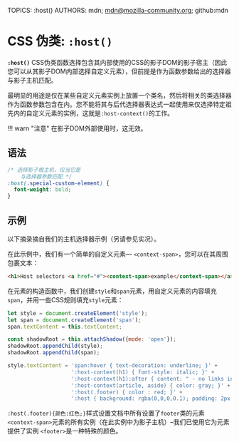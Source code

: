 TOPICS: :host()
AUTHORS: mdn; mdn@mozilla-community.org; github:mdn

# CSS 伪类: `:host()`

**`:host()`** CSS伪类函数选择包含其内部使用的CSS的影子DOM的影子宿主（因此您可以从其影子DOM内部选择自定义元素），但前提是作为函数参数给出的选择器与影子主机匹配。

最明显的用途是仅在某些自定义元素实例上放置一个类名，然后将相关的类选择器作为函数参数包含在内。您不能将其与后代选择器表达式一起使用来仅选择特定祖先内的自定义元素的实例，这就是`:host-context()`的工作。

!!! warn "注意"
    在影子DOM外部使用时，这无效。

## 语法

```css
/* 选择影子根主机，仅当它是
    与选择器参数匹配 */
:host(.special-custom-element) {
  font-weight: bold;
}
```

## 示例

以下摘录摘自我们的主机选择器示例（另请参见实况）。

在此示例中，我们有一个简单的自定义元素— `<context-span>`，您可以在其周围包裹文本：

```html
<h1>Host selectors <a href="#"><context-span>example</context-span></a></h1>
```

在元素的构造函数中，我们创建`style`和`span`元素，用自定义元素的内容填充`span`，并用一些CSS规则填充`style`元素：

```javascript
let style = document.createElement('style');
let span = document.createElement('span');
span.textContent = this.textContent;

const shadowRoot = this.attachShadow({mode: 'open'});
shadowRoot.appendChild(style);
shadowRoot.appendChild(span);

style.textContent = 'span:hover { text-decoration: underline; }' +
                    ':host-context(h1) { font-style: italic; }' +
                    ':host-context(h1):after { content: " - no links in headers!" }' +
                    ':host-context(article, aside) { color: gray; }' +
                    ':host(.footer) { color : red; }' +
                    ':host { background: rgba(0,0,0,0.1); padding: 2px 5px; }';
```

`:host(.footer){颜色:红色;}`样式设置文档中所有设置了`footer`类的元素`<context-span>`元素的所有实例（在此实例中为影子主机）–我们已使用它为元素提供了实例 `<footer>`是一种特殊的颜色。
